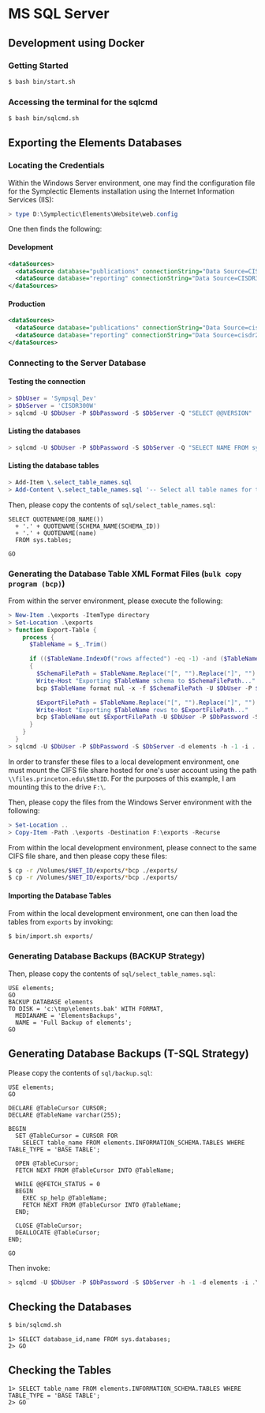 # MS SQL Server

## Development using Docker
### Getting Started

```bash
$ bash bin/start.sh
```

### Accessing the terminal for the sqlcmd

```bash
$ bash bin/sqlcmd.sh
```

## Exporting the Elements Databases

### Locating the Credentials

Within the Windows Server environment, one may find the configuration file for the Symplectic Elements installation using the Internet Information Services (IIS):
```powershell
> type D:\Symplectic\Elements\Website\web.config
```

One then finds the following:

#### Development
```xml
<dataSources>
  <dataSource database="publications" connectionString="Data Source=CISDR300W;Initial Catalog=elements;Integrated Security=False;User ID=Sympsql_Dev;Password=$DbPassword" />
  <dataSource database="reporting" connectionString="Data Source=CISDR300W;Initial Catalog=elements-reporting;Integrated Security=False;User ID=Sympsql_Dev;Password=$DbPassword" />
</dataSources>
```

#### Production
```xml
<dataSources>
  <dataSource database="publications" connectionString="Data Source=cisdr200w.princeton.edu;Initial Catalog=elements;Integrated Security=False;User ID=sympsql;Password=$DbPassword" />
  <dataSource database="reporting" connectionString="Data Source=cisdr200w.princeton.edu;Initial Catalog=elements-reporting;Integrated Security=False;User ID=sympsql;Password=$DbPassword" />
</dataSources>
```

### Connecting to the Server Database

#### Testing the connection

```powershell
> $DbUser = 'Sympsql_Dev'
> $DbServer = 'CISDR300W'
> sqlcmd -U $DbUser -P $DbPassword -S $DbServer -Q "SELECT @@VERSION"
```

#### Listing the databases

```powershell
> sqlcmd -U $DbUser -P $DbPassword -S $DbServer -Q "SELECT NAME FROM sys.databases"
```

#### Listing the database tables

```powershell
> Add-Item \.select_table_names.sql
> Add-Content \.select_table_names.sql '-- Select all table names for the elements database'
```

Then, please copy the contents of `sql/select_table_names.sql`:
```tsql
SELECT QUOTENAME(DB_NAME())
  + '.' + QUOTENAME(SCHEMA_NAME(SCHEMA_ID))
  + '.' + QUOTENAME(name)
  FROM sys.tables;

GO
```

### Generating the Database Table XML Format Files (`bulk copy program (bcp)`)

From within the server environment, please execute the following:

```powershell
> New-Item .\exports -ItemType directory
> Set-Location .\exports
> function Export-Table {
    process {
      $TableName = $_.Trim()

      if (($TableName.IndexOf("rows affected") -eq -1) -and ($TableName.length -gt 0))
      {
        $SchemaFilePath = $TableName.Replace("[", "").Replace("]", "").Replace(".", "_") + '_schema.xml'
        Write-Host "Exporting $TableName schema to $SchemaFilePath..."
        bcp $TableName format nul -x -f $SchemaFilePath -U $DbUser -P $DbPassword -S $DbServer -w

        $ExportFilePath = $TableName.Replace("[", "").Replace("]", "").Replace(".", "_") + '.bcp'
        Write-Host "Exporting $TableName rows to $ExportFilePath..."
        bcp $TableName out $ExportFilePath -U $DbUser -P $DbPassword -S $DbServer -w
      }
    }
  }
> sqlcmd -U $DbUser -P $DbPassword -S $DbServer -d elements -h -1 -i ..\select_table_names.sql | Export-Table
```

In order to transfer these files to a local development environment, one must mount the CIFS file share hosted for one's user account using the path `\\files.princeton.edu\$NetID`. For the purposes of this example, I am mounting this to the drive `F:\`.

Then, please copy the files from the Windows Server environment with the following:

```powershell
> Set-Location ..
> Copy-Item -Path .\exports -Destination F:\exports -Recurse
```

From within the local development environment, please connect to the same CIFS file share, and then please copy these files:

```bash
$ cp -r /Volumes/$NET_ID/exports/*bcp ./exports/
$ cp -r /Volumes/$NET_ID/exports/*bcp ./exports/
```

#### Importing the Database Tables

From within the local development environment, one can then load the tables from `exports` by invoking:

```bash
$ bin/import.sh exports/
```

### Generating Database Backups (BACKUP Strategy)

Then, please copy the contents of `sql/select_table_names.sql`:
```tsql
USE elements;
GO
BACKUP DATABASE elements
TO DISK = 'c:\tmp\elements.bak' WITH FORMAT,
  MEDIANAME = 'ElementsBackups',
  NAME = 'Full Backup of elements';
GO
```

## Generating Database Backups (T-SQL Strategy)

Please copy the contents of `sql/backup.sql`:
```tsql
USE elements;
GO

DECLARE @TableCursor CURSOR;
DECLARE @TableName varchar(255);

BEGIN
  SET @TableCursor = CURSOR FOR
    SELECT table_name FROM elements.INFORMATION_SCHEMA.TABLES WHERE TABLE_TYPE = 'BASE TABLE';

  OPEN @TableCursor;
  FETCH NEXT FROM @TableCursor INTO @TableName;

  WHILE @@FETCH_STATUS = 0
  BEGIN
    EXEC sp_help @TableName;
    FETCH NEXT FROM @TableCursor INTO @TableName;
  END;

  CLOSE @TableCursor;
  DEALLOCATE @TableCursor;
END;

GO
```

Then invoke:

```powershell
> sqlcmd -U $DbUser -P $DbPassword -S $DbServer -h -1 -d elements -i .\sql\backup.sql
```

## Checking the Databases

```bash
$ bin/sqlcmd.sh
```

```mssql
1> SELECT database_id,name FROM sys.databases;
2> GO
```

## Checking the Tables

```mssql
1> SELECT table_name FROM elements.INFORMATION_SCHEMA.TABLES WHERE TABLE_TYPE = 'BASE TABLE';
2> GO
```
